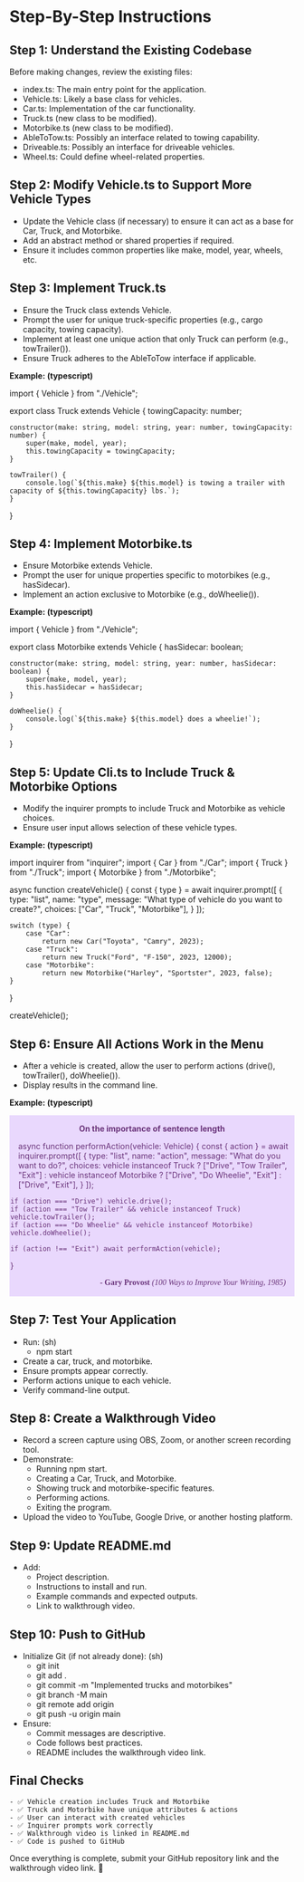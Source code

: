 #  Step-By-Step Instructions

##  Step 1: Understand the Existing Codebase
Before making changes, review the existing files:
- index.ts: The main entry point for the application.
- Vehicle.ts: Likely a base class for vehicles.
- Car.ts: Implementation of the car functionality.
- Truck.ts (new class to be modified).
- Motorbike.ts (new class to be modified).
- AbleToTow.ts: Possibly an interface related to towing capability.
- Driveable.ts: Possibly an interface for driveable vehicles.
- Wheel.ts: Could define wheel-related properties.


##  Step 2: Modify Vehicle.ts to Support More Vehicle Types
- Update the Vehicle class (if necessary) to ensure it can act as a base for Car, Truck, and Motorbike.
- Add an abstract method or shared properties if required.
- Ensure it includes common properties like make, model, year, wheels, etc.


##  Step 3: Implement Truck.ts
- Ensure the Truck class extends Vehicle.
- Prompt the user for unique truck-specific properties (e.g., cargo capacity, towing capacity).
- Implement at least one unique action that only Truck can perform (e.g., towTrailer()).
- Ensure Truck adheres to the AbleToTow interface if applicable.

**Example: (typescript)**

import { Vehicle } from "./Vehicle";

export class Truck extends Vehicle {
    towingCapacity: number;

    constructor(make: string, model: string, year: number, towingCapacity: number) {
        super(make, model, year);
        this.towingCapacity = towingCapacity;
    }

    towTrailer() {
        console.log(`${this.make} ${this.model} is towing a trailer with capacity of ${this.towingCapacity} lbs.`);
    }
}



##  Step 4: Implement Motorbike.ts
- Ensure Motorbike extends Vehicle.
- Prompt the user for unique properties specific to motorbikes (e.g., hasSidecar).
- Implement an action exclusive to Motorbike (e.g., doWheelie()).

**Example: (typescript)**

import { Vehicle } from "./Vehicle";

export class Motorbike extends Vehicle {
    hasSidecar: boolean;

    constructor(make: string, model: string, year: number, hasSidecar: boolean) {
        super(make, model, year);
        this.hasSidecar = hasSidecar;
    }

    doWheelie() {
        console.log(`${this.make} ${this.model} does a wheelie!`);
    }
}



##  Step 5: Update Cli.ts to Include Truck & Motorbike Options
- Modify the inquirer prompts to include Truck and Motorbike as vehicle choices.
- Ensure user input allows selection of these vehicle types.

**Example: (typescript)**

import inquirer from "inquirer";
import { Car } from "./Car";
import { Truck } from "./Truck";
import { Motorbike } from "./Motorbike";

async function createVehicle() {
    const { type } = await inquirer.prompt([
        {
            type: "list",
            name: "type",
            message: "What type of vehicle do you want to create?",
            choices: ["Car", "Truck", "Motorbike"],
        }
    ]);

    switch (type) {
        case "Car":
            return new Car("Toyota", "Camry", 2023);
        case "Truck":
            return new Truck("Ford", "F-150", 2023, 12000);
        case "Motorbike":
            return new Motorbike("Harley", "Sportster", 2023, false);
    }
}

createVehicle();



##  Step 6: Ensure All Actions Work in the Menu
- After a vehicle is created, allow the user to perform actions (drive(), towTrailer(), doWheelie()).
- Display results in the command line.

**Example: (typescript)**
<div class="warning" style='padding:0.1em; background-color:#E9D8FD; color:#69337A'>
<span>
<p style='margin-top:1em; text-align:center'>
<b>On the importance of sentence length</b></p>
<p style='margin-left:1em;'>
async function performAction(vehicle: Vehicle) {
    const { action } = await inquirer.prompt([
        {
            type: "list",
            name: "action",
            message: "What do you want to do?",
            choices: vehicle instanceof Truck ? ["Drive", "Tow Trailer", "Exit"] :
                     vehicle instanceof Motorbike ? ["Drive", "Do Wheelie", "Exit"] :
                     ["Drive", "Exit"],
        }
    ]);

    if (action === "Drive") vehicle.drive();
    if (action === "Tow Trailer" && vehicle instanceof Truck) vehicle.towTrailer();
    if (action === "Do Wheelie" && vehicle instanceof Motorbike) vehicle.doWheelie();

    if (action !== "Exit") await performAction(vehicle);
}
</p>
<p style='margin-bottom:1em; margin-right:1em; text-align:right; font-family:Georgia'> <b>- Gary Provost</b> <i>(100 Ways to Improve Your Writing, 1985)</i>
</p></span>
</div>



##  Step 7: Test Your Application
- Run: (sh)
    - npm start
- Create a car, truck, and motorbike.
- Ensure prompts appear correctly.
- Perform actions unique to each vehicle.
- Verify command-line output.


##  Step 8: Create a Walkthrough Video
- Record a screen capture using OBS, Zoom, or another screen recording tool.
- Demonstrate:
    - Running npm start.
    - Creating a Car, Truck, and Motorbike.
    - Showing truck and motorbike-specific features.
    - Performing actions.
    - Exiting the program.
- Upload the video to YouTube, Google Drive, or another hosting platform.


##  Step 9: Update README.md
- Add:
    - Project description.
    - Instructions to install and run.
    - Example commands and expected outputs.
    - Link to walkthrough video.


##  Step 10: Push to GitHub
- Initialize Git (if not already done): (sh)
    - git init
    - git add .
    - git commit -m "Implemented trucks and motorbikes"
    - git branch -M main
    - git remote add origin <your-repo-url>
    - git push -u origin main
- Ensure:
    - Commit messages are descriptive.
    - Code follows best practices.
    - README includes the walkthrough video link.

##  Final Checks
    - ✅ Vehicle creation includes Truck and Motorbike
    - ✅ Truck and Motorbike have unique attributes & actions
    - ✅ User can interact with created vehicles
    - ✅ Inquirer prompts work correctly
    - ✅ Walkthrough video is linked in README.md
    - ✅ Code is pushed to GitHub

Once everything is complete, submit your GitHub repository link and the walkthrough video link. 🎉

